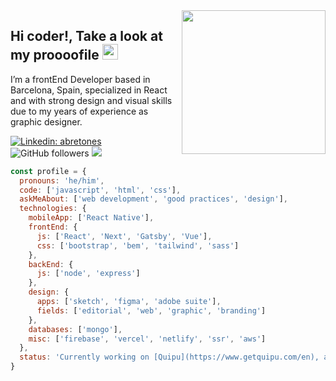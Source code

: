 <img align="right" src="https://user-images.githubusercontent.com/30421415/88776998-0604f600-d187-11ea-85b6-3dbec5e9b4e8.png" width="230">
<h2>Hi coder!, Take a look at my proooofile <img src="https://media.giphy.com/media/3o7aDbeo34WHHejJ2E/giphy.gif" width="25"/></h2>

<p>I’m a frontEnd Developer based in Barcelona, Spain, specialized in React and with strong design and visual skills due to my years of experience as graphic designer.</p>

[![Linkedin: abretones](https://img.shields.io/badge/-anmol-blue?style=flat-square&logo=Linkedin&logoColor=white&link=https://www.linkedin.com/in/anmol-p-singh/)](https://www.linkedin.com/in/abretones/)
![GitHub followers](https://img.shields.io/github/followers/alexbhdez?label=Follow&style=social)
![](https://visitor-badge.glitch.me/badge?page_id=alexbhdez.alexbhdez)

```js
const profile = {
  pronouns: 'he/him',
  code: ['javascript', 'html', 'css'],
  askMeAbout: ['web development', 'good practices', 'design'],
  technologies: {
    mobileApp: ['React Native'],
    frontEnd: {
      js: ['React', 'Next', 'Gatsby', 'Vue'],
      css: ['bootstrap', 'bem', 'tailwind', 'sass']
    },
    backEnd: {
      js: ['node', 'express']
    },
    design: {
      apps: ['sketch', 'figma', 'adobe suite'],
      fields: ['editorial', 'web', 'graphic', 'branding']
    },
    databases: ['mongo'],
    misc: ['firebase', 'vercel', 'netlify', 'ssr', 'aws']
  },
  status: 'Currently working on [Quipu](https://www.getquipu.com/en), a software to manage your business.'
}
```
